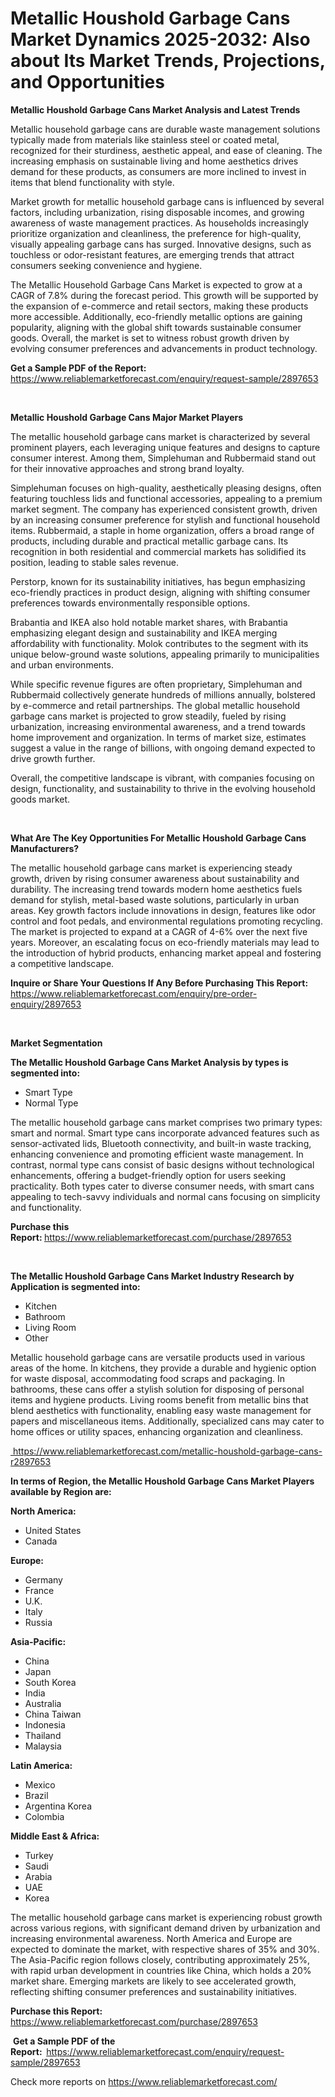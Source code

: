 <p><h1>Metallic Houshold Garbage Cans Market Dynamics 2025-2032: Also about Its Market Trends, Projections, and Opportunities</h1></p><p><strong>Metallic Houshold Garbage Cans Market Analysis and Latest Trends</strong></p>
<p><p>Metallic household garbage cans are durable waste management solutions typically made from materials like stainless steel or coated metal, recognized for their sturdiness, aesthetic appeal, and ease of cleaning. The increasing emphasis on sustainable living and home aesthetics drives demand for these products, as consumers are more inclined to invest in items that blend functionality with style.</p><p>Market growth for metallic household garbage cans is influenced by several factors, including urbanization, rising disposable incomes, and growing awareness of waste management practices. As households increasingly prioritize organization and cleanliness, the preference for high-quality, visually appealing garbage cans has surged. Innovative designs, such as touchless or odor-resistant features, are emerging trends that attract consumers seeking convenience and hygiene.</p><p>The Metallic Household Garbage Cans Market is expected to grow at a CAGR of 7.8% during the forecast period. This growth will be supported by the expansion of e-commerce and retail sectors, making these products more accessible. Additionally, eco-friendly metallic options are gaining popularity, aligning with the global shift towards sustainable consumer goods. Overall, the market is set to witness robust growth driven by evolving consumer preferences and advancements in product technology.</p></p>
<p><strong>Get a Sample PDF of the Report:&nbsp;</strong> <a href="https://www.reliablemarketforecast.com/enquiry/request-sample/2897653?utm_campaign=2202&utm_medium=2&utm_source=Github&utm_content=ia&utm_term=15032025&utm_id=metallic-houshold-garbage-cans">https://www.reliablemarketforecast.com/enquiry/request-sample/2897653</a></p>
<p>&nbsp;</p>
<p><strong>Metallic Houshold Garbage Cans Major Market Players</strong></p>
<p><p>The metallic household garbage cans market is characterized by several prominent players, each leveraging unique features and designs to capture consumer interest. Among them, Simplehuman and Rubbermaid stand out for their innovative approaches and strong brand loyalty.</p><p>Simplehuman focuses on high-quality, aesthetically pleasing designs, often featuring touchless lids and functional accessories, appealing to a premium market segment. The company has experienced consistent growth, driven by an increasing consumer preference for stylish and functional household items. Rubbermaid, a staple in home organization, offers a broad range of products, including durable and practical metallic garbage cans. Its recognition in both residential and commercial markets has solidified its position, leading to stable sales revenue.</p><p>Perstorp, known for its sustainability initiatives, has begun emphasizing eco-friendly practices in product design, aligning with shifting consumer preferences towards environmentally responsible options.</p><p>Brabantia and IKEA also hold notable market shares, with Brabantia emphasizing elegant design and sustainability and IKEA merging affordability with functionality. Molok contributes to the segment with its unique below-ground waste solutions, appealing primarily to municipalities and urban environments.</p><p>While specific revenue figures are often proprietary, Simplehuman and Rubbermaid collectively generate hundreds of millions annually, bolstered by e-commerce and retail partnerships. The global metallic household garbage cans market is projected to grow steadily, fueled by rising urbanization, increasing environmental awareness, and a trend towards home improvement and organization. In terms of market size, estimates suggest a value in the range of billions, with ongoing demand expected to drive growth further.</p><p>Overall, the competitive landscape is vibrant, with companies focusing on design, functionality, and sustainability to thrive in the evolving household goods market.</p></p>
<p>&nbsp;</p>
<p><strong>What Are The Key Opportunities For Metallic Houshold Garbage Cans Manufacturers?</strong></p>
<p><p>The metallic household garbage cans market is experiencing steady growth, driven by rising consumer awareness about sustainability and durability. The increasing trend towards modern home aesthetics fuels demand for stylish, metal-based waste solutions, particularly in urban areas. Key growth factors include innovations in design, features like odor control and foot pedals, and environmental regulations promoting recycling. The market is projected to expand at a CAGR of 4-6% over the next five years. Moreover, an escalating focus on eco-friendly materials may lead to the introduction of hybrid products, enhancing market appeal and fostering a competitive landscape.</p></p>
<p><strong>Inquire or Share Your Questions If Any Before Purchasing This Report:</strong> <a href="https://www.reliablemarketforecast.com/enquiry/pre-order-enquiry/2897653?utm_campaign=2202&utm_medium=2&utm_source=Github&utm_content=ia&utm_term=15032025&utm_id=metallic-houshold-garbage-cans">https://www.reliablemarketforecast.com/enquiry/pre-order-enquiry/2897653</a></p>
<p>&nbsp;</p>
<p><strong>Market Segmentation</strong></p>
<p><strong>The Metallic Houshold Garbage Cans Market Analysis by types is segmented into:</strong></p>
<p><ul><li>Smart Type</li><li>Normal Type</li></ul></p>
<p><p>The metallic household garbage cans market comprises two primary types: smart and normal. Smart type cans incorporate advanced features such as sensor-activated lids, Bluetooth connectivity, and built-in waste tracking, enhancing convenience and promoting efficient waste management. In contrast, normal type cans consist of basic designs without technological enhancements, offering a budget-friendly option for users seeking practicality. Both types cater to diverse consumer needs, with smart cans appealing to tech-savvy individuals and normal cans focusing on simplicity and functionality.</p></p>
<p><strong>Purchase this Report:&nbsp;</strong><a href="https://www.reliablemarketforecast.com/purchase/2897653?utm_campaign=2202&utm_medium=2&utm_source=Github&utm_content=ia&utm_term=15032025&utm_id=metallic-houshold-garbage-cans">https://www.reliablemarketforecast.com/purchase/2897653</a></p>
<p>&nbsp;</p>
<p><strong>The Metallic Houshold Garbage Cans Market Industry Research by Application is segmented into:</strong></p>
<p><ul><li>Kitchen</li><li>Bathroom</li><li>Living Room</li><li>Other</li></ul></p>
<p><p>Metallic household garbage cans are versatile products used in various areas of the home. In kitchens, they provide a durable and hygienic option for waste disposal, accommodating food scraps and packaging. In bathrooms, these cans offer a stylish solution for disposing of personal items and hygiene products. Living rooms benefit from metallic bins that blend aesthetics with functionality, enabling easy waste management for papers and miscellaneous items. Additionally, specialized cans may cater to home offices or utility spaces, enhancing organization and cleanliness.</p></p>
<p><a href="https://www.reliablemarketforecast.com/metallic-houshold-garbage-cans-r2897653?utm_campaign=2202&utm_medium=2&utm_source=Github&utm_content=ia&utm_term=15032025&utm_id=metallic-houshold-garbage-cans">&nbsp;https://www.reliablemarketforecast.com/metallic-houshold-garbage-cans-r2897653</a></p>
<p><strong>In terms of Region, the Metallic Houshold Garbage Cans Market Players available by Region are:</strong></p>
<p>
    <p> <strong> North America: </strong>
        <ul>
            <li>United States</li>
            <li>Canada</li>
        </ul>
        </p> 
    <p> <strong> Europe: </strong>
        <ul>
            <li>Germany</li>
            <li>France</li>
            <li>U.K.</li>
            <li>Italy</li>
            <li>Russia</li>
        </ul>
        </p> 
    <p> <strong> Asia-Pacific: </strong>
        <ul>
            <li>China</li>
            <li>Japan</li>
            <li>South Korea</li>
            <li>India</li>
            <li>Australia</li>
            <li>China Taiwan</li>
            <li>Indonesia</li>
            <li>Thailand</li>
            <li>Malaysia</li>
        </ul>
        </p> 
    <p> <strong> Latin America: </strong>
        <ul>
            <li>Mexico</li>
            <li>Brazil</li>
            <li>Argentina Korea</li>
            <li>Colombia</li>
        </ul>
        </p> 
    <p> <strong> Middle East & Africa: </strong>
        <ul>
            <li>Turkey</li>
            <li>Saudi</li>
            <li>Arabia</li>
            <li>UAE</li>
            <li>Korea</li>
        </ul>
    </p>
    </p>
<p><p>The metallic household garbage cans market is experiencing robust growth across various regions, with significant demand driven by urbanization and increasing environmental awareness. North America and Europe are expected to dominate the market, with respective shares of 35% and 30%. The Asia-Pacific region follows closely, contributing approximately 25%, with rapid urban development in countries like China, which holds a 20% market share. Emerging markets are likely to see accelerated growth, reflecting shifting consumer preferences and sustainability initiatives.</p></p>
<p><strong>Purchase this Report: </strong><a href="https://www.reliablemarketforecast.com/purchase/2897653?utm_campaign=2202&utm_medium=2&utm_source=Github&utm_content=ia&utm_term=15032025&utm_id=metallic-houshold-garbage-cans">https://www.reliablemarketforecast.com/purchase/2897653</a></p>
<p>&nbsp;<strong>Get a Sample PDF of the Report:&nbsp;&nbsp;</strong><a href="https://www.reliablemarketforecast.com/enquiry/request-sample/2897653?utm_campaign=2202&utm_medium=2&utm_source=Github&utm_content=ia&utm_term=15032025&utm_id=metallic-houshold-garbage-cans">https://www.reliablemarketforecast.com/enquiry/request-sample/2897653</a></p>
<p><strong></strong></p>
<p>Check more reports on <a href="https://www.reliablemarketforecast.com/?utm_campaign=2202&utm_medium=2&utm_source=Github&utm_content=ia&utm_term=15032025&utm_id=metallic-houshold-garbage-cans">https://www.reliablemarketforecast.com/</a></p>